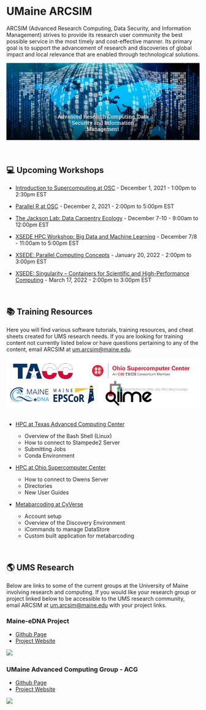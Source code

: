 # UMaine ARCSIM


ARCSIM (Advanced Research Computing, Data Security, and Information Management) strives to provide its research user community the best possible service in the most timely and cost-effective manner. Its primary goal is to support the advancement of research and discoveries of global impact and local relevance that are enabled through technological solutions.


![arcsim](https://github.com/umaine-research/.github/blob/main/arcsim.png)

<br />


## 💻  Upcoming Workshops

- [Introduction to Supercomputing at OSC](https://www.osc.edu/calendar/events/2021_12_01-webinar_introduction_to_supercomputing_at_osc) - December 1, 2021 - 1:00pm to 2:30pm EST

- [Parallel R at OSC](https://www.osc.edu/calendar/events/2021_12_02-parallel_r_at_osc) - December 2, 2021 - 2:00pm to 5:00pm EST

- [The Jackson Lab: Data Carpentry Ecology](https://smcclatchy.github.io/2021-12-07-jackson/) - December 7-10 - 9:00am to 12:00pm EST

- [XSEDE HPC Workshop: Big Data and Machine Learning](https://portal.xsede.org/course-calendar/-/training-user/class/2600/session/4293) - December 7/8 - 11:00am to 5:00pm EST

- [XSEDE: Parallel Computing Concepts](https://portal.xsede.org/course-calendar/-/training-user/class/2598/session/4291) - January 20, 2022 - 2:00pm to 3:00pm EST

- [XSEDE: Singularity – Containers for Scientific and High-Performance Computing](https://portal.xsede.org/course-calendar/-/training-user/class/2599/session/4292) - March 17, 2022 - 2:00pm to 3:00pm EST

<br>

## 📚 Training Resources

Here you will find various software tutorials, training resources, and cheat sheets created for UMS research needs. If you are looking for training content not currently listed below or have questions pertaining to any of the content, email ARCSIM at <um.arcsim@maine.edu>.
<br>
<br>
<img src="https://github.com/umaine-research/TACC_Training/blob/main/logos.png" width="550">
<br>
<br>

- [HPC at Texas Advanced Computing Center](https://github.com/umaine-research/TACC_Training/wiki)

  - Overview of the Bash Shell (Linux)
  - How to connect to Stampede2 Server
  - Submitting Jobs
  - Conda Environment

- [HPC at Ohio Supercomputer Center](https://github.com/umaine-research/OSC_Training/wiki)

  - How to connect to Owens Server
  - Directories
  - New User Guides

- [Metabarcoding at CyVerse](https://github.com/umaine-research/metebarcoding-docker/wiki)

  - Account setup
  - Overview of the Discovery Environment
  - iCommands to manage DataStore
  - Custom built application for metabarcoding

<br>

## 🌎  UMS Research

Below are links to some of the current groups at the University of Maine involving research and computing. If you would like your research group or project linked below to be accessible to the UMS research community, email ARCSIM at <um.arcsim@maine.edu> with your project links. 


 ### Maine-eDNA Project

   - [Github Page](https://github.com/Maine-eDNA)
   - [Project Website](https://umaine.edu/edna/)
  <img src="https://umaine.edu/epscor/wp-content/uploads/sites/25/2020/03/MSWC-Large-e1626257540779.png" width="100">
   
 ### UMaine Advanced Computing Group - ACG
  
   - [Github Page](https://github.com/UMaineACG)
   - [Project Website](https://acg.maine.edu/)
  <img src="https://acg.maine.edu/wp-content/uploads/2017/06/cropped-ACG-logo.png" width="100">












